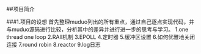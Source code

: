 ##项目简介

###1.项目的设想
首先整理muduo列出的所有重点，通过自己逐点实现代码，并与muduo源码进行比较，分析其中的差异并进行进一步的思考与学习。
1.one thread one loop
2.RAII机制
3.EPOLL
4.定时器
5.缓冲区设置
6.如何优雅地关闭连接
7.round robin
8.reactor
9.log日志

